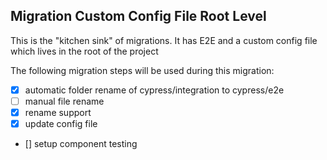 ## Migration Custom Config File Root Level

This is the "kitchen sink" of migrations. It has E2E and a custom config file which 
lives in the root of the project

The following migration steps will be used during this migration:

- [x] automatic folder rename of cypress/integration to cypress/e2e
- [ ] manual file rename
- [x] rename support
- [x] update config file
- [] setup component testing

